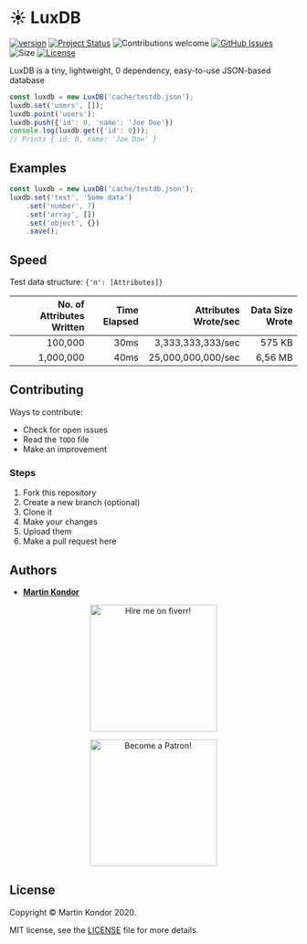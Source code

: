 # ☀ LuxDB

[![version](https://img.shields.io/badge/version-v0.1.0-red.svg)](https://github.com/MartinKondor/LuxDB) [![Project Status](https://img.shields.io/badge/status-active-brightgreen.svg)](https://github.com/MartinKondor/SimpleComposer) ![Contributions welcome](https://img.shields.io/badge/contributions-welcome-brightgreen.svg) [![GitHub Issues](https://img.shields.io/github/issues/MartinKondor/LuxDB.svg)](https://github.com/MartinKondor/LuxDB/issues) ![Size](https://img.shields.io/bundlephobia/minzip/stormdb?color=brightgreen) [![License](https://img.shields.io/badge/license-MIT-blue)](./LICENSE)

LuxDB is a tiny, lightweight, 0 dependency, easy-to-use JSON-based database

```js
const luxdb = new LuxDB('cache/testdb.json');
luxdb.set('users', []);
luxdb.point('users');
luxdb.push({'id': 0, 'name': 'Joe Doe'})
console.log(luxdb.get({'id': 0}));
// Prints { id: 0, name: 'Joe Doe' }
```

## Examples

```js
const luxdb = new LuxDB('cache/testdb.json');
luxdb.set('text', 'Some data')
    .set('number', 7)
    .set('array', [])
    .set('object', {})
    .save();
```

## Speed

Test data structure: `{'n': [Attributes]}`

| No. of Attributes Written | Time Elapsed | Attributes Wrote/sec | Data Size Wrote |
| ------------------------: | -----------: | -------------------: | --------------: |
|                   100,000 |         30ms |      3,333,333,333/sec |         575 KB |
|                 1,000,000 |         40ms |     25,000,000,000/sec |         6,56 MB |

## Contributing

Ways to contribute:

* Check for open issues
* Read the ```TODO``` file
* Make an improvement

### Steps

1. Fork this repository
2. Create a new branch (optional)
3. Clone it
4. Make your changes
5. Upload them
6. Make a pull request here

## Authors

* **[Martin Kondor](https://github.com/MartinKondor)**

<p align="center">
<a title="Fiverr" href="https://www.fiverr.com/martinkondor">
<img id="fiverr-img" class="img-responsive" alt="Hire me on fiverr!" title="Hire me on fiverr!" src="https://martinkondor.github.io/img/hire_me_on_fiverr_button.png" width="222">
</a>
</p>

<p align="center"><a href="https://www.patreon.com/bePatron?u=17006186" data-patreon-widget-type="become-patron-button"><img width="222" class="img-responsive" alt="Become a Patron!" title="Become a Patron!" src="https://martinkondor.github.io/img/become_a_patron_button.png"></a></p>

## License

Copyright &copy; Martin Kondor 2020.

MIT license, see the [LICENSE](./LICENSE) file for more details.
